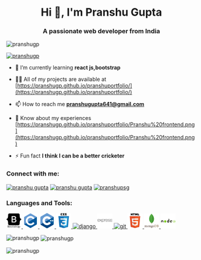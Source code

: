 <h1 align="center">Hi 👋, I'm Pranshu Gupta</h1>
<h3 align="center">A passionate web developer from India</h3>

<p align="left"> <img src="https://komarev.com/ghpvc/?username=pranshugp&label=Profile%20views&color=0e75b6&style=flat" alt="pranshugp" /> </p>

<p align="left"> <a href="https://github.com/ryo-ma/github-profile-trophy"><img src="https://github-profile-trophy.vercel.app/?username=pranshugp" alt="pranshugp" /></a> </p>

- 🌱 I’m currently learning **react js,bootstrap**

- 👨‍💻 All of my projects are available at [https://pranshugp.github.io/pranshuportfolio/](https://pranshugp.github.io/pranshuportfolio/)

- 📫 How to reach me **pranshugupta641@gmail.com**

- 📄 Know about my experiences [https://pranshugp.github.io/pranshuportfolio/Pranshu%20frontend.png](https://pranshugp.github.io/pranshuportfolio/Pranshu%20frontend.png)

- ⚡ Fun fact **I think I can be a better cricketer**

<h3 align="left">Connect with me:</h3>
<p align="left">
<a href="https://linkedin.com/in/pranshu gupta" target="blank"><img align="center" src="https://raw.githubusercontent.com/rahuldkjain/github-profile-readme-generator/master/src/images/icons/Social/linked-in-alt.svg" alt="pranshu gupta" height="30" width="40" /></a>
<a href="https://fb.com/pranshu gupta" target="blank"><img align="center" src="https://raw.githubusercontent.com/rahuldkjain/github-profile-readme-generator/master/src/images/icons/Social/facebook.svg" alt="pranshu gupta" height="30" width="40" /></a>
<a href="https://instagram.com/pranshupsg" target="blank"><img align="center" src="https://raw.githubusercontent.com/rahuldkjain/github-profile-readme-generator/master/src/images/icons/Social/instagram.svg" alt="pranshupsg" height="30" width="40" /></a>
</p>

<h3 align="left">Languages and Tools:</h3>
<p align="left"> <a href="https://getbootstrap.com" target="_blank" rel="noreferrer"> <img src="https://raw.githubusercontent.com/devicons/devicon/master/icons/bootstrap/bootstrap-plain-wordmark.svg" alt="bootstrap" width="40" height="40"/> </a> <a href="https://www.cprogramming.com/" target="_blank" rel="noreferrer"> <img src="https://raw.githubusercontent.com/devicons/devicon/master/icons/c/c-original.svg" alt="c" width="40" height="40"/> </a> <a href="https://www.w3schools.com/cpp/" target="_blank" rel="noreferrer"> <img src="https://raw.githubusercontent.com/devicons/devicon/master/icons/cplusplus/cplusplus-original.svg" alt="cplusplus" width="40" height="40"/> </a> <a href="https://www.w3schools.com/css/" target="_blank" rel="noreferrer"> <img src="https://raw.githubusercontent.com/devicons/devicon/master/icons/css3/css3-original-wordmark.svg" alt="css3" width="40" height="40"/> </a> <a href="https://www.djangoproject.com/" target="_blank" rel="noreferrer"> <img src="https://cdn.worldvectorlogo.com/logos/django.svg" alt="django" width="40" height="40"/> </a> <a href="https://expressjs.com" target="_blank" rel="noreferrer"> <img src="https://raw.githubusercontent.com/devicons/devicon/master/icons/express/express-original-wordmark.svg" alt="express" width="40" height="40"/> </a> <a href="https://git-scm.com/" target="_blank" rel="noreferrer"> <img src="https://www.vectorlogo.zone/logos/git-scm/git-scm-icon.svg" alt="git" width="40" height="40"/> </a> <a href="https://www.w3.org/html/" target="_blank" rel="noreferrer"> <img src="https://raw.githubusercontent.com/devicons/devicon/master/icons/html5/html5-original-wordmark.svg" alt="html5" width="40" height="40"/> </a> <a href="https://www.mongodb.com/" target="_blank" rel="noreferrer"> <img src="https://raw.githubusercontent.com/devicons/devicon/master/icons/mongodb/mongodb-original-wordmark.svg" alt="mongodb" width="40" height="40"/> </a> <a href="https://nodejs.org" target="_blank" rel="noreferrer"> <img src="https://raw.githubusercontent.com/devicons/devicon/master/icons/nodejs/nodejs-original-wordmark.svg" alt="nodejs" width="40" height="40"/> </a> </p>

<p><img align="left" src="https://github-readme-stats.vercel.app/api/top-langs?username=pranshugp&show_icons=true&locale=en&layout=compact" alt="pranshugp" /></p>

<p>&nbsp;<img align="center" src="https://github-readme-stats.vercel.app/api?username=pranshugp&show_icons=true&locale=en" alt="pranshugp" /></p>

<p><img align="center" src="https://github-readme-streak-stats.herokuapp.com/?user=pranshugp&" alt="pranshugp" /></p>

